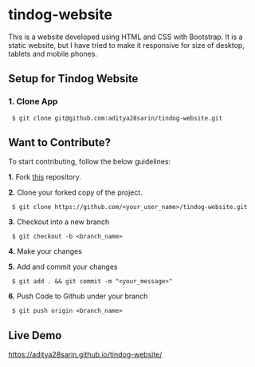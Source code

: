 # tindog-website
This is a website developed using HTML and CSS with Bootstrap. 
It is a static website, but I have tried to make it responsive for size of desktop, tablets and mobile phones.



## Setup for Tindog Website

  ### 1. Clone App
  
 
     $ git clone git@github.com:aditya28sarin/tindog-website.git



## Want to Contribute?

To start contributing, follow the below guidelines: 

**1.**  Fork [this](git@github.com:aditya28sarin/tindog-website.git) repository.

**2.**  Clone your forked copy of the project.

     $ git clone https://github.com/<your_user_name>/tindog-website.git

     
**3.** Checkout into a new branch 

     $ git checkout -b <branch_name>

**4.** Make your changes

**5.** Add and commit your changes

     $ git add . && git commit -m "<your_message>"
     
**6.** Push Code to Github under your branch 

     $ git push origin <branch_name>   


## Live Demo 

https://aditya28sarin.github.io/tindog-website/
